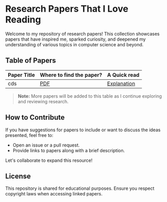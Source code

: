 # Research Papers That I Love Reading

Welcome to my repository of research papers! This collection showcases papers that have inspired me, sparked curiosity, and deepened my understanding of various topics in computer science and beyond.

## Table of Papers

| Paper Title                         | Where to find the paper?                                             | A Quick read                      |
|-------------------------------------|-----------------------------------------------------|------------------------------------------|
|    cds               | [PDF](https://example.com/paper1.pdf)              | [Explanation](https://example.com/expl1) |


> **Note:** More papers will be added to this table as I continue exploring and reviewing research.

## How to Contribute
If you have suggestions for papers to include or want to discuss the ideas presented, feel free to:
- Open an issue or a pull request.
- Provide links to papers along with a brief description.

Let's collaborate to expand this resource!

## License
This repository is shared for educational purposes. Ensure you respect copyright laws when accessing linked papers.

